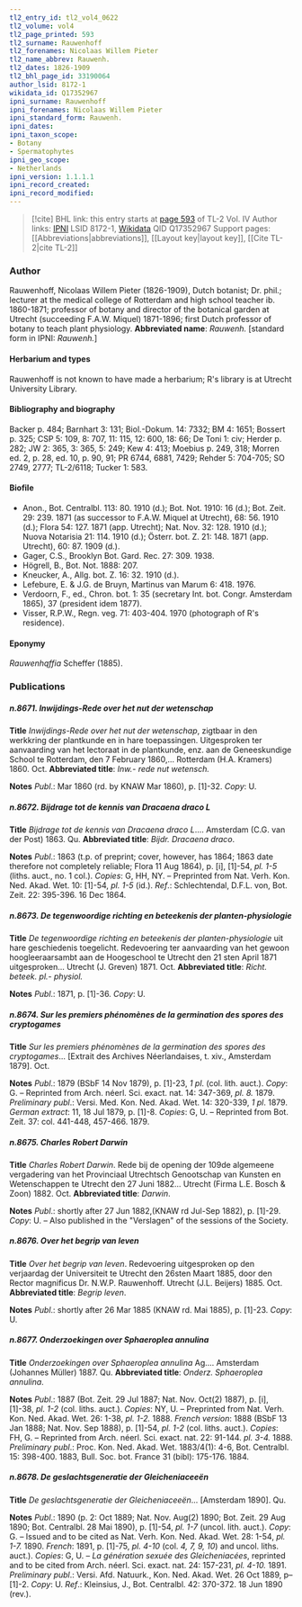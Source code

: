 ```yaml
---
tl2_entry_id: tl2_vol4_0622
tl2_volume: vol4
tl2_page_printed: 593
tl2_surname: Rauwenhoff
tl2_forenames: Nicolaas Willem Pieter
tl2_name_abbrev: Rauwenh.
tl2_dates: 1826-1909
tl2_bhl_page_id: 33190064
author_lsid: 8172-1
wikidata_id: Q17352967
ipni_surname: Rauwenhoff
ipni_forenames: Nicolaas Willem Pieter
ipni_standard_form: Rauwenh.
ipni_dates: 
ipni_taxon_scope: 
- Botany
- Spermatophytes
ipni_geo_scope: 
- Netherlands
ipni_version: 1.1.1.1
ipni_record_created: 
ipni_record_modified:
---
```


> [!cite] BHL link: this entry starts at [page 593](https://www.biodiversitylibrary.org/page/33190064) of TL-2 Vol. IV
> Author links: [IPNI](https://www.ipni.org/a/8172-1) LSID 8172-1, [Wikidata](https://www.wikidata.org/wiki/Q17352967) QID Q17352967
> Support pages: [[Abbreviations|abbreviations]], [[Layout key|layout key]], [[Cite TL-2|cite TL-2]]

### Author

Rauwenhoff, Nicolaas Willem Pieter (1826-1909), Dutch botanist; Dr. phil.; lecturer at the medical college of Rotterdam and high school teacher ib. 1860-1871; professor of botany and director of the botanical garden at Utrecht (succeeding F.A.W. Miquel) 1871-1896; first Dutch professor of botany to teach plant physiology. 
**Abbreviated name**: *Rauwenh.* \[standard form in IPNI: *Rauwenh.*\]

#### Herbarium and types

Rauwenhoff is not known to have made a herbarium; R's library is at Utrecht University Library.

#### Bibliography and biography

Backer p. 484; Barnhart 3: 131; Biol.-Dokum. 14: 7332; BM 4: 1651; Bossert p. 325; CSP 5: 109, 8: 707, 11: 115, 12: 600, 18: 66; De Toni 1: civ; Herder p. 282; JW 2: 365, 3: 365, 5: 249; Kew 4: 413; Moebius p. 249, 318; Morren ed. 2, p. 28, ed. 10, p. 90, 91; PR 6744, 6881, 7429; Rehder 5: 704-705; SO 2749, 2777; TL-2/6118; Tucker 1: 583.

#### Biofile

- Anon., Bot. Centralbl. 113: 80. 1910 (d.); Bot. Not. 1910: 16 (d.); Bot. Zeit. 29: 239. 1871 (as successor to F.A.W. Miquel at Utrecht), 68: 56. 1910 (d.); Flora 54: 127. 1871 (app. Utrecht); Nat. Nov. 32: 128. 1910 (d.); Nuova Notarisia 21: 114. 1910 (d.); Österr. bot. Z. 21: 148. 1871 (app. Utrecht), 60: 87. 1909 (d.).
- Gager, C.S., Brooklyn Bot. Gard. Rec. 27: 309. 1938.
- Högrell, B., Bot. Not. 1888: 207.
- Kneucker, A., Allg. bot. Z. 16: 32. 1910 (d.).
- Lefebure, E. & J.G. de Bruyn, Martinus van Marum 6: 418. 1976.
- Verdoorn, F., ed., Chron. bot. 1: 35 (secretary Int. bot. Congr. Amsterdam 1865), 37 (president idem 1877).
- Visser, R.P.W., Regn. veg. 71: 403-404. 1970 (photograph of R's residence).

#### Eponymy

*Rauwenhqffia* Scheffer (1885).

### Publications

##### n.8671. Inwijdings-Rede over het nut der wetenschap

**Title**
*Inwijdings-Rede over het nut der wetenschap*, zigtbaar in den werkkring der plantkunde en in hare toepassingen. Uitgesproken ter aanvaarding van het lectoraat in de plantkunde, enz. aan de Geneeskundige School te Rotterdam, den 7 February 1860,... Rotterdam (H.A. Kramers) 1860. Oct.
**Abbreviated title**: *Inw.- rede nut wetensch.*

**Notes**
*Publ*.: Mar 1860 (rd. by KNAW Mar 1860), p. \[1\]-32. *Copy*: U.

##### n.8672. Bijdrage tot de kennis van Dracaena draco L

**Title**
*Bijdrage tot de kennis van Dracaena draco L*.... Amsterdam (C.G. van der Post) 1863. Qu.
**Abbreviated title**: *Bijdr. Dracaena draco*.

**Notes**
*Publ*.: 1863 (t.p. of preprint; cover, however, has 1864; 1863 date therefore not completely reliable; Flora 11 Aug 1864), p. \[i\], \[1\]-54, *pl. 1-5* (liths. auct., no. 1 col.). *Copies*: G, HH, NY. – Preprinted from Nat. Verh. Kon. Ned. Akad. Wet. 10: \[1\]-54, *pl. 1-5* (id.).
*Ref*.: Schlechtendal, D.F.L. von, Bot. Zeit. 22: 395-396. 16 Dec 1864.

##### n.8673. De tegenwoordige richting en beteekenis der planten-physiologie

**Title**
*De tegenwoordige richting en beteekenis der planten-physiologie* uit hare geschiedenis toegelicht. Redevoering ter aanvaarding van het gewoon hoogleeraarsambt aan de Hoogeschool te Utrecht den 21 sten April 1871 uitgesproken... Utrecht (J. Greven) 1871. Oct.
**Abbreviated title**: *Richt. beteek. pl.- physiol.*

**Notes**
*Publ*.: 1871, p. \[1\]-36. *Copy*: U.

##### n.8674. Sur les premiers phénomènes de la germination des spores des cryptogames

**Title**
*Sur les premiers phénomènes de la germination des spores des cryptogames*... \[Extrait des Archives Néerlandaises, t. xiv., Amsterdam 1879\]. Oct.

**Notes**
*Publ*.: 1879 (BSbF 14 Nov 1879), p. \[1\]-23, *1 pl*. (col. lith. auct.). *Copy*: G. – Reprinted from Arch. néerl. Sci. exact. nat. 14: 347-369, *pl. 8.* 1879.
*Preliminary publ*.: Versi. Med. Kon. Ned. Akad. Wet. 14: 320-339, *1 pl*. 1879.
*German extract*: 11, 18 Jul 1879, p. \[1\]-8. *Copies*: G, U. – Reprinted from Bot. Zeit. 37: col. 441-448, 457-466. 1879.

##### n.8675. Charles Robert Darwin

**Title**
*Charles Robert Darwin*. Rede bij de opening der 109de algemeene vergadering van het Provinciaal Utrechtsch Genootschap van Kunsten en Wetenschappen te Utrecht den 27 Juni 1882... Utrecht (Firma L.E. Bosch & Zoon) 1882. Oct.
**Abbreviated title**: *Darwin*.

**Notes**
*Publ*.: shortly after 27 Jun 1882,(KNAW rd Jul-Sep 1882), p. \[1\]-29. *Copy*: U. – Also published in the "Verslagen" of the sessions of the Society.

##### n.8676. Over het begrip van leven

**Title**
*Over het begrip van leven*. Redevoering uitgesproken op den verjaardag der Universiteit te Utrecht den 26sten Maart 1885, door den Rector magnificus Dr. N.W.P. Rauwenhoff. Utrecht (J.L. Beijers) 1885. Oct.
**Abbreviated title**: *Begrip leven*.

**Notes**
*Publ*.: shortly after 26 Mar 1885 (KNAW rd. Mai 1885), p. \[1\]-23. *Copy*: U.

##### n.8677. Onderzoekingen over Sphaeroplea annulina

**Title**
*Onderzoekingen over Sphaeroplea annulina* Ag.... Amsterdam (Johannes Müller) 1887. Qu.
**Abbreviated title**: *Onderz. Sphaeroplea annulina*.

**Notes**
*Publ*.: 1887 (Bot. Zeit. 29 Jul 1887; Nat. Nov. Oct(2) 1887), p. \[i\], \[1\]-38, *pl. 1-2* (col. liths. auct.). *Copies*: NY, U. – Preprinted from Nat. Verh. Kon. Ned. Akad. Wet. 26: 1-38, *pl. 1-2.* 1888.
*French version*: 1888 (BSbF 13 Jan 1888; Nat. Nov. Sep 1888), p. \[1\]-54, *pl. 1-2* (col. liths. auct.). *Copies*: FH, G. – Reprinted from Arch. néerl. Sci. exact. nat. 22: 91-144. *pl. 3-4.* 1888.
*Preliminary publ*.: Proc. Kon. Ned. Akad. Wet. 1883/4(1): 4-6, Bot. Centralbl. 15: 398-400. 1883, Bull. Soc. bot. France 31 (bibl): 175-176. 1884.

##### n.8678. De geslachtsgeneratie der Gleicheniaceeën

**Title**
*De geslachtsgeneratie der Gleicheniaceeën*... \[Amsterdam 1890\]. Qu.

**Notes**
*Publ*.: 1890 (p. 2: Oct 1889; Nat. Nov. Aug(2) 1890; Bot. Zeit. 29 Aug 1890; Bot. Centralbl. 28 Mai 1890), p. \[1\]-54, *pl. 1-7* (uncol. lith. auct.). *Copy*: G. – Issued and to be cited as Nat. Verh. Kon. Ned. Akad. Wet. 28: 1-54, *pl. 1-7.* 1890.
*French*: 1891, p. \[1\]-75, *pl. 4-10* (col. *4, 7, 9, 10*) and uncol. liths. auct.). *Copies*: G, U. – *La génération sexuée des Gleicheniacées*, reprinted and to be cited from Arch. néerl. Sci. exact. nat. 24: 157-231, *pl. 4-10.* 1891.
*Preliminary publ*.: Versi. Afd. Natuurk., Kon. Ned. Akad. Wet. 26 Oct 1889, p– \[1\]-2.
*Copy*: U.
*Ref*.: Kleinsius, J., Bot. Centralbl. 42: 370-372. 18 Jun 1890 (rev.).

